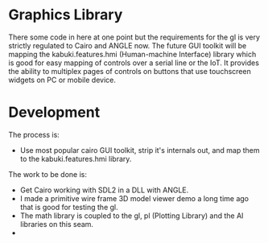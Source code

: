 # Graphics Library

There some code in here at one point but the requirements for the gl is very strictly regulated to Cairo and ANGLE now. The future GUI toolkit will be mapping the kabuki.features.hmi (Human-machine Interface) library which is good for easy mapping of controls over a serial line or the IoT. It provides the ability to multiplex pages of controls on buttons that use touchscreen widgets on PC or mobile device.

# Development

The process is:

* Use most popular cairo GUI toolkit, strip it's internals out, and map them to the kabuki.features.hmi library.

The work to be done is:

* Get Cairo working with SDL2 in a DLL with ANGLE.
* I made a primitive wire frame 3D model viewer demo a long time ago that is good for testing the gl.
* The math library is coupled to the gl, pl (Plotting Library) and the AI libraries on this seam.
* 
